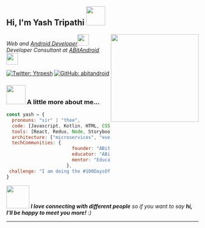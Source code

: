 <h2> Hi, I'm Yash Tripathi <img src="https://media.giphy.com/media/mGcNjsfWAjY5AEZNw6/giphy.gif" width="50"></h2>
<img align='right' src="https://media.giphy.com/media/ieyl9zmCjO4b4t6qoY/giphy.gif" width="230">
<p><em> Web and <a href="http://www.unb.br">Android Developer</a><img src="https://media.giphy.com/media/fYSnHlufseco8Fh93Z/giphy.gif" width="30"></br>Developer Consultant at <a href="https://www.ABitAndroid.in">ABitAndroid</a><img src="https://media.giphy.com/media/WUlplcMpOCEmTGBtBW/giphy.gif" width="30"> 
</em></p>

[![Twitter: Ytrpesh](https://img.shields.io/twitter/follow/ytrpesh?style=social)](https://twitter.com/ytrpesh)
[![GitHub: abitandroid](https://img.shields.io/github/followers/abitandroid?label=follow&style=social)](https://github.com/abitandroid)


### <img src="https://media.giphy.com/media/VgCDAzcKvsR6OM0uWg/giphy.gif" width="50"> A little more about me...  

```javascript
const yash = {
  pronouns: "sir" | "thee",
  code: [Javascript, Kotlin, HTML, CSS, C, C++, Python, Java],
  tools: [React, Redux, Node, Storybook, Tensorflow, MongoDB, Docker],
  architecture: ["microservices", "event-driven", "design system pattern"],
  techCommunities: {
                        founder: "ABitAndroid.com",
                        educator: "ABitAndroid",
                        mentor: "EducaTRANSforma"
                      },
 challenge: "I am doing the #100DaysOfCode challenge focused of an WebDev Event"
}
```

<img src="https://media.giphy.com/media/LnQjpWaON8nhr21vNW/giphy.gif" width="60"> <em><b>I love connecting with different people</b> so if you want to say <b>hi, I'll be happy to meet you more!</b> :)</em>

---
